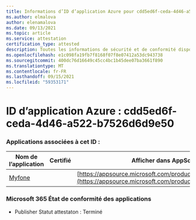 ```yaml
---
title: Informations d’ID d’application Azure pour cdd5ed6f-ceda-4d46-a522-b7526d6d9e50
ms.author: elmalova
author: elenamalova
ms.date: 09/13/2021
ms.topic: article
ms.service: attestation
certification_type: attested
description: Toutes les informations de sécurité et de conformité disponibles pour cdd5ed6f-ceda-4d46-a522-b7526d6d9e50.
ms.openlocfilehash: e1c098fa19fb7f8168f07f8e07412a53dc943738
ms.sourcegitcommit: 400dc76d16649c45cc4bc1b45dee07ba3661f890
ms.translationtype: MT
ms.contentlocale: fr-FR
ms.lasthandoff: 09/15/2021
ms.locfileid: "59353171"
---
```

# <a name="azure-app-id-cdd5ed6f-ceda-4d46-a522-b7526d6d9e50"></a>ID d’application Azure : cdd5ed6f-ceda-4d46-a522-b7526d6d9e50


### <a name="apps-associated-with-this-id"></a>Applications associées à cet ID :
| **Nom de l’application** | **Certifié** | **Afficher dans AppSource** |
|--------------|---------------|-----------------------|
| [Myfone](https://docs.microsoft.com/microsoft-365-app-certification/forward/WA200000716) |  | [https://appsource.microsoft.com/product/office/WA200000716](https://appsource.microsoft.com/product/office/WA200000716) |

### <a name="microsoft-365-app-compliance-status"></a>Microsoft 365 État de conformité des applications
- Publisher Statut attestaton : Terminé
